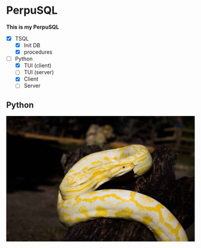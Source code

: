 # PerpuSQL

**This is my PerpuSQL**

- [x] TSQL
    - [x] Init DB
    - [x] procedures
- [ ] Python
    - [x] TUI (client)
    - [ ] TUI (server)
    - [x] Client
    - [ ] Server

## Python

![Screenshot](python.jpg)
